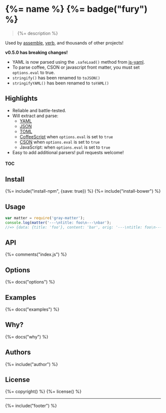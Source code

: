 # {%= name %} {%= badge("fury") %}

> {%= description %}

Used by [assemble](https://github.com/assemble/assemble), [verb](https://github.com/assemble/verb), and thousands of other projects!

**v0.5.0 has breaking changes!**

* YAML is now parsed using the `.safeLoad()` method from [js-yaml](http://github.com/nodeca/js-yaml).
* To parse coffee, CSON or javascript front matter, you must set `options.eval` to true.
* `stringify()` has been renamed to `toJSON()`
* `stringifyYAML()` has been renamed to `toYAML()`

## Highlights

* Reliable and battle-tested. 
* Will extract and parse:
  * [YAML](http://github.com/nodeca/js-yaml)
  * [JSON](http://en.wikipedia.org/wiki/Json)
  * [TOML](http://github.com/mojombo/toml)
  * [CoffeeScript](http://coffeescript.org) when `options.eval` is set to `true`
  * [CSON](https://github.com/bevry/cson) when `options.eval` is set to `true`
  * JavaScript: when `options.eval` is set to `true`
* Easy to add additional parsers! pull requests welcome!

#### TOC
<!-- toc -->

## Install
{%= include("install-npm", {save: true}) %}
{%= include("install-bower") %}

## Usage

```js
var matter = require('gray-matter');
console.log(matter('---\ntitle: foo\n---\nbar');
//=> {data: {title: 'foo'}, content: 'bar', orig: '---\ntitle: foo\n---\nbar'}
```

## API
{%= comments("index.js") %}


## Options
{%= docs("options") %}

## Examples
{%= docs("examples") %}

## Why?
{%= docs("why") %}


## Authors
{%= include("author") %}

## License
{%= copyright() %}
{%= license() %}

***

{%= include("footer") %}


[js-yaml]: https://github.com/nodeca/js-yaml
[coffee-script]: https://github.com/jashkenas/coffeescript
[toml-node]: https://github.com/BinaryMuse/toml-node
